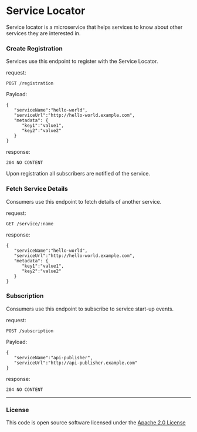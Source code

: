 # Service Locator
Service locator is a microservice that helps services to know about other services they are interested in.

### Create Registration
Services use this endpoint to register with the Service Locator.

request:
```
POST /registration
```
Payload:
```
{
   "serviceName":"hello-world",
   "serviceUrl":"http://hello-world.example.com",
   "metadata": {
      "key1":"value1",
      "key2":"value2"
   }
}
```
response:
```
204 NO CONTENT
```

Upon registration all subscribers are notified of the service.

### Fetch Service Details
Consumers use this endpoint to fetch details of another service.

request:
```
GET /service/:name
```
response:
```
{
   "serviceName":"hello-world",
   "serviceUrl":"http://hello-world.example.com",
   "metadata": {
      "key1":"value1",
      "key2":"value2"
   }
}
```
### Subscription
Consumers use this endpoint to subscribe to service start-up events.

request:
```
POST /subscription
```
Payload:
```
{
   "serviceName":"api-publisher",
   "serviceUrl":"http://api-publisher.example.com"
}
```
response:
```
204 NO CONTENT
```

---

### License

This code is open source software licensed under the [Apache 2.0 License]("http://www.apache.org/licenses/LICENSE-2.0.html")
